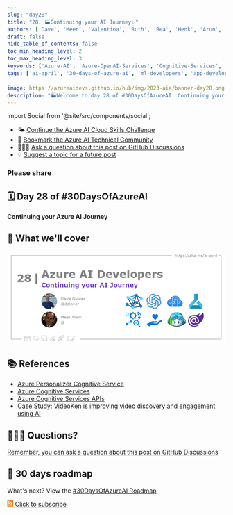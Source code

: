 ```yaml
---
slug: "day28"
title: "28. 🏭Continuing your AI Journey✨"
authors: ['Dave', 'Meer', 'Valentina', 'Ruth', 'Bea', 'Henk', 'Arun', 'Heidi', 'Cassie', 'Shuyin', 'Michael', 'Vlad', 'Setu', 'Bethany', 'Arafat']
draft: false
hide_table_of_contents: false
toc_min_heading_level: 2
toc_max_heading_level: 3
keywords: ['Azure-AI', 'Azure-OpenAI-Services', 'Cognitive-Services', 'Machine-Learning', 'MLOps', 'rai', 'CoPilot', 'Blazor']
tags: ['ai-april', '30-days-of-azure-ai', 'ml-developers', 'app-developers', 'azure-ml', 'azure-open-ai', 'azure-cognitive-services', 'responsible-ai', 'azure-ai-fundamentals']

image: https://azureaidevs.github.io/hub/img/2023-aia/banner-day28.png
description: "🏭Welcome to day 28 of #30DaysOfAzureAI. Continuing your Azure AI Journey https://azureaidevs.github.io/hub/2023-aia/day28"
---
```


import Social from '@site/src/components/social';

<head>

  <link rel="canonical"  href="https://azureaidevs.github.io/hub/2023-aia/day28"  />

</head>


- 🌤️ [Continue the Azure AI Cloud Skills Challenge](https://aka.ms/30-days-of-azure-ai-challenge)
- 🏫 [Bookmark the Azure AI Technical Community](https://techcommunity.microsoft.com/t5/artificial-intelligence-and/ct-p/AI)
- 🙋🏾‍♂️ [Ask a question about this post on GitHub Discussions](https://github.com/AzureAiDevs/hub/discussions/categories/28-continuing-your-ai-journey✨)
- 💡 [Suggest a topic for a future post](https://github.com/AzureAiDevs/hub/discussions/categories/call-for-content)

### Please share

<Social
    page_url="https://azureaidevs.github.io/hub/2023-aia/day28"
    image_url="https://azureaidevs.github.io/hub/img/2023-aia/banner-day28.png"
    title="Continuing your AI Journey✨"
    description= "🏭Welcome to day 28 of #30DaysOfAzureAI. Continuing your Azure AI Journey"
    hashtags="AzureAiDevs,AI"
    hashtag="#30DaysOfAzureAi"
/>

## 🗓️ Day 28 of #30DaysOfAzureAI

<!-- README
The following description is also used for the tweet. So it should be action oriented and grab attention 
If you update the description, please update the description: in the frontmatter as well.
-->

**Continuing your Azure AI Journey**

<!-- README
The following is the intro to the post. It should be a short teaser for the post.
-->



## 🎯 What we'll cover

<!-- README
The following list is the main points of the post. There should be 3-4 main points.
 -->




<!-- 
- Main point 1
- Main point 2
- Main point 3 
- Main point 4
-->

![Image banner for day 28](./../../static/img/2023-aia/banner-day28.png)

<!-- README
Add or update a list relevant references here. These could be links to other blog posts, Microsoft Learn Module, videos, or other resources.
-->



## 📚 References

- [Azure Personalizer Cognitive Service](https://azure.microsoft.com/products/cognitive-services/personalizer?WT.mc_id=aiml-89446-dglover)
- [Azure Cognitive Services](https://azure.microsoft.com/en-au/products/cognitive-services/#overview?WT.mc_id=aiml-89446-dglover)
- [Azure Cognitive Services APIs](https://azure.microsoft.com/products/cognitive-services/#api?WT.mc_id=aiml-89446-dglover)
- [Case Study: VideoKen is improving video discovery and engagement using AI](https://startups.microsoft.com/blog/launchwithai-videoken?WT.mc_id=aiml-89446-dglover)


<!-- README
The following is the body of the post. It should be an overview of the post that you are referencing.
See the Learn More section, if you supplied a canonical link, then will be displayed here.
-->






## 🙋🏾‍♂️ Questions?

[Remember, you can ask a question about this post on GitHub Discussions](https://github.com/AzureAiDevs/hub/discussions/categories/28-continuing-your-ai-journey✨)

## 📍 30 days roadmap

What's next? View the [#30DaysOfAzureAI Roadmap](/hub/roadmap/30days)

[![](./../../static/img/2023-aia/rss.png) Click to subscribe](https://azureaidevs.github.io/hub/2023-aia/rss.xml)
